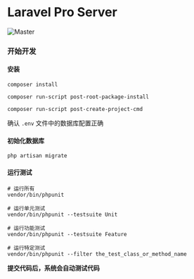 # Laravel Pro Server

![Master](https://github.com/laravel-pro/forum-server/workflows/Laravel/badge.svg?branch=master)

### 开始开发

#### 安装

```
composer install

composer run-script post-root-package-install

composer run-script post-create-project-cmd
```

确认 `.env` 文件中的数据库配置正确

#### 初始化数据库

```
php artisan migrate
```

#### 运行测试

```
# 运行所有
vendor/bin/phpunit

# 运行单元测试
vendor/bin/phpunit --testsuite Unit

# 运行功能测试
vendor/bin/phpunit --testsuite Feature

# 运行特定测试
vendor/bin/phpunit --filter the_test_class_or_method_name
```

**提交代码后，系统会自动测试代码**

